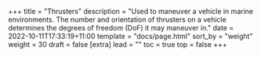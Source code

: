 +++
title = "Thrusters"
description = "Used to maneuver a vehicle in marine environments. The number and orientation of thrusters on a vehicle determines the degrees of freedom (DoF) it may maneuver in."
date = 2022-10-11T17:33:19+11:00
template = "docs/page.html"
sort_by = "weight"
weight = 30
draft = false
[extra]
lead = ""
toc = true
top = false
+++
